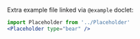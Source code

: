Extra example file linked via `@example` doclet:

```jsx
import Placeholder from '../Placeholder'
<Placeholder type="bear" />
```
